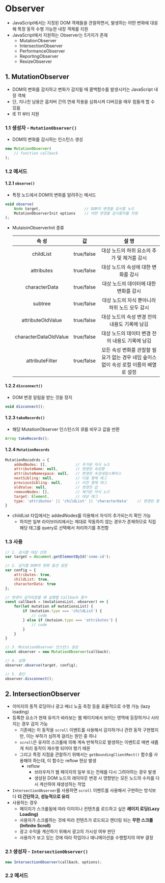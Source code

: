 # Observer

- JavaScript에서는 지정된 DOM 객체들을 관찰하면서, 발생하는 어떤 변화에 대응해 특정 동작 수행 가능한 내장 객체를 지원
- JavaScript에서 지원하는 Observer는 5가지가 존재
  - MutationObserver
  - IntersectionObserver
  - PerformanceObserver
  - ReportingObserver
  - ResizeObserver

## 1. MutationObserver

- DOM의 변화를 감지하고 변화가 감지될 때 콜백함수를 발생시키는 JavaScript 내장 객체
- 단, 지나친 남용은 옵저버 간의 연쇄 작용을 심화시켜 디버깅을 매우 힘들게 할 수 있음
- IE 11 부터 지원

### 1.1 생성자 - `MutationObserver()`

- DOM의 변화를 감시하는 인스턴스 생성

```javascript
new MutationObserver(
	// function callback
);
```

### 1.2 메서드

#### 1.2.1 `observe()` 

- 특정 노드에서 DOM의 변화를 알려주는 메서드

```javascript
void observe(
	Node target,					// DOM의 변경을 감시할 노드
    MutationObserverInit options	// 어떤 변경을 감시할지를 지정
);
```

- MutaioinObserverInit 종류

  |         속 성         |     값     |                            설 명                             |
  | :-------------------: | :--------: | :----------------------------------------------------------: |
  |       childList       | true/false |         대상 노드의 하위 요소의 추가 및 제거를 감시          |
  |      attributes       | true/false |             대상 노드의 속성에 대한 변화를 감시              |
  |     characterData     | true/false |            대상 노드의 데이터에 대한 변화를 감시             |
  |        subtree        | true/false |        대상 노드의 자식 뿐아니라 하위 노드 모두 감시         |
  |   attributeOldValue   | true/false |        대상 노드의 속성 변경 전의 내용도 기록에 남김         |
  | characterDataOldValue | true/false |       대상 노드의 데이터 변경 전의 내용도 기록에 남김        |
  |    attributeFilter    | true/false | 모든 속성 변화를 관찰할 필요가 없는 경우 네임 슾이스 없이 속성 로컬 이름의 배열로 설정 |

#### 1.2.2 `disconnect()`

- DOM 변경 알림을 받는 것을 정지

```javascript
void disconnect();
```

#### 1.2.3 `takeRecords()`

- 해당 MutationObserver 인스턴스의 큐를 비우고 값을 반환

```javascript
Array takeRecords();
```

#### 1.2.4 `MutationRecords`

```javascript
MutationRecodrds = {
    addedNodes: [],				// 추가된 자식 노드
    attributeName: null,		// 변경된 속성명
    attributeNamespace: null,	// 변경된 속성네임스페이스
    nextSibling: null,			// 다음 형제 태그
    previousSibling: null,		// 이전 형제 태그
    oldValue: null,				// 변경전 값
    removeNodes: [],			// 제거된 자식 노드
    target: Element,			// 대상 태그
    type: 'attributes' || 'childList' || 'characterData'	// 변경된 종류
}
```

- childList 타입에서는 addedNodes를 이용해서 자식이 추가되는지 확인 가능
  - 하지만 일부 라이브러리에서는 제대로 작동하지 않는 경우가 존재하므로 직접 해당 태그를 query로 선택해서 처리하기를 추천함

### 1.3 사용

```javascript
// 1. 감시할 대상 선정
var target = document.getElementById('some-id');

// 2. 감지할 DOM의 변화 옵션 설정
var config = {
    attributes: true,
    childList: true,
    characterData: true
};

// 변경이 감지되었을 때 실행할 Callback 함수
const callback = (mutationsList, observer) => {
    for(let mutation of mutationsList) {
        if (mutation.type === 'childList') {
            // code
        } else if (mutaion.type === 'attributes') {
            // code
        }
    }
}

// 3. MutationObserver 인스턴스 생성
const observer = new MutationObserver(callback);

// 4. 실행
observer.observe(target, config);

// 5. 중단
observer.disconnect();
```

## 2. IntersectionObserver

- 이미지의 동적 로딩이나 광고 배너 노출 측정 등을 효율적으로 수행 가능 (lazy loading)
- 등록한 요소가 현재 유저가 바라보는 웹 페이지에서 보이는 영역에 등장하거나 사라지는 경우 감지 가능
  - 기존에는 이 동작을 `scroll` 이벤트를 사용해서 감지하거나 관련 동작 구현했지만, 이는 부하가 심하게 걸리는 원인 중 하나
  - `scroll`은 유저의 스크롤에 의해 계속 반복적으로 발생하는 이벤트로 매번 새롭게 처리 동작이 재수행 되어야 했기 때문
  - 그리고 특정 지점을 관찰하기 위해서는 `getBoundingClientRect()` 함수를 사용해야 하는데, 이 함수는 reflow  현상 발생
    - reflow
      - 브라우저가 웹 페이지의 일부 또는 전체를 다시 그려야하는 경우 발생
      - 생성된 DOM 노드의 레이아웃 변경 시 영향받는 모든 노드의 수치를 다시 계산하여 재생성하는 작업
- `IntersectionObserver`를 사용하면 `scroll` 이벤트를 사용해서 구현하는 방식보다 **더 간단하고, 성능적으로 유리**
- 사용하는 경우
  - 페이지가 스크롤됨에 따라 이미지나 컨텐츠를 로드하고 싶은 **레이지 로딩(Lazy Loading)**
  - 사용자가 스크롤하는 것에 따라 컨텐츠가 로드되고 렌더링 되는 **무한 스크롤(Infinite Scroll)**
  - 광고 수익을 계산하기 위해서 광고의 가시성 여부 판단
  - 사용자가 보고 있는 것에 따라 작업이나 애니메이션을 수행할지의 여부 결정

### 2.1 생성자 - `IntersectionObserver()`

```javascript
new IntersectionObserver(callback, options);
```

### 2.2 메서드

